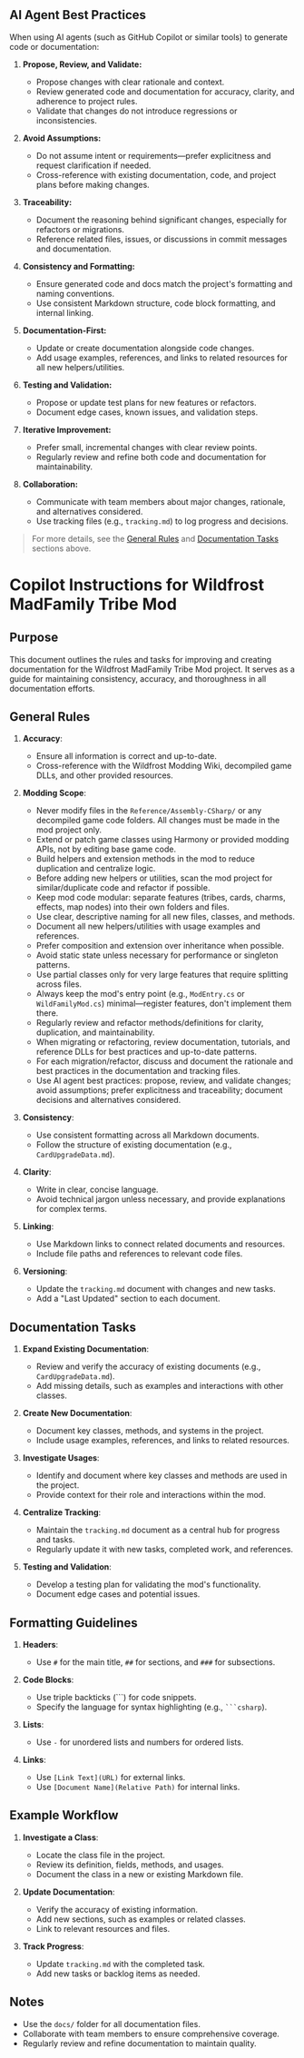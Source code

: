 #
## AI Agent Best Practices

When using AI agents (such as GitHub Copilot or similar tools) to generate code or documentation:

1. **Propose, Review, and Validate:**
   - Propose changes with clear rationale and context.
   - Review generated code and documentation for accuracy, clarity, and adherence to project rules.
   - Validate that changes do not introduce regressions or inconsistencies.

2. **Avoid Assumptions:**
   - Do not assume intent or requirements—prefer explicitness and request clarification if needed.
   - Cross-reference with existing documentation, code, and project plans before making changes.

3. **Traceability:**
   - Document the reasoning behind significant changes, especially for refactors or migrations.
   - Reference related files, issues, or discussions in commit messages and documentation.

4. **Consistency and Formatting:**
   - Ensure generated code and docs match the project's formatting and naming conventions.
   - Use consistent Markdown structure, code block formatting, and internal linking.

5. **Documentation-First:**
   - Update or create documentation alongside code changes.
   - Add usage examples, references, and links to related resources for all new helpers/utilities.

6. **Testing and Validation:**
   - Propose or update test plans for new features or refactors.
   - Document edge cases, known issues, and validation steps.

7. **Iterative Improvement:**
   - Prefer small, incremental changes with clear review points.
   - Regularly review and refine both code and documentation for maintainability.

8. **Collaboration:**
   - Communicate with team members about major changes, rationale, and alternatives considered.
   - Use tracking files (e.g., `tracking.md`) to log progress and decisions.

> For more details, see the [General Rules](#general-rules) and [Documentation Tasks](#documentation-tasks) sections above.
# Copilot Instructions for Wildfrost MadFamily Tribe Mod

## Purpose
This document outlines the rules and tasks for improving and creating documentation for the Wildfrost MadFamily Tribe Mod project. It serves as a guide for maintaining consistency, accuracy, and thoroughness in all documentation efforts.

## General Rules
1. **Accuracy**:
   - Ensure all information is correct and up-to-date.
   - Cross-reference with the Wildfrost Modding Wiki, decompiled game DLLs, and other provided resources.

2. **Modding Scope**:
   - Never modify files in the `Reference/Assembly-CSharp/` or any decompiled game code folders. All changes must be made in the mod project only.
   - Extend or patch game classes using Harmony or provided modding APIs, not by editing base game code.
   - Build helpers and extension methods in the mod to reduce duplication and centralize logic.
   - Before adding new helpers or utilities, scan the mod project for similar/duplicate code and refactor if possible.
   - Keep mod code modular: separate features (tribes, cards, charms, effects, map nodes) into their own folders and files.
   - Use clear, descriptive naming for all new files, classes, and methods.
   - Document all new helpers/utilities with usage examples and references.
   - Prefer composition and extension over inheritance when possible.
   - Avoid static state unless necessary for performance or singleton patterns.
   - Use partial classes only for very large features that require splitting across files.
   - Always keep the mod's entry point (e.g., `ModEntry.cs` or `WildFamilyMod.cs`) minimal—register features, don't implement them there.
   - Regularly review and refactor methods/definitions for clarity, duplication, and maintainability.
   - When migrating or refactoring, review documentation, tutorials, and reference DLLs for best practices and up-to-date patterns.
   - For each migration/refactor, discuss and document the rationale and best practices in the documentation and tracking files.
   - Use AI agent best practices: propose, review, and validate changes; avoid assumptions; prefer explicitness and traceability; document decisions and alternatives considered.

2. **Consistency**:
   - Use consistent formatting across all Markdown documents.
   - Follow the structure of existing documentation (e.g., `CardUpgradeData.md`).

3. **Clarity**:
   - Write in clear, concise language.
   - Avoid technical jargon unless necessary, and provide explanations for complex terms.

4. **Linking**:
   - Use Markdown links to connect related documents and resources.
   - Include file paths and references to relevant code files.

5. **Versioning**:
   - Update the `tracking.md` document with changes and new tasks.
   - Add a "Last Updated" section to each document.

## Documentation Tasks
1. **Expand Existing Documentation**:
   - Review and verify the accuracy of existing documents (e.g., `CardUpgradeData.md`).
   - Add missing details, such as examples and interactions with other classes.

2. **Create New Documentation**:
   - Document key classes, methods, and systems in the project.
   - Include usage examples, references, and links to related resources.

3. **Investigate Usages**:
   - Identify and document where key classes and methods are used in the project.
   - Provide context for their role and interactions within the mod.

4. **Centralize Tracking**:
   - Maintain the `tracking.md` document as a central hub for progress and tasks.
   - Regularly update it with new tasks, completed work, and references.

5. **Testing and Validation**:
   - Develop a testing plan for validating the mod's functionality.
   - Document edge cases and potential issues.

## Formatting Guidelines
1. **Headers**:
   - Use `#` for the main title, `##` for sections, and `###` for subsections.

2. **Code Blocks**:
   - Use triple backticks (```) for code snippets.
   - Specify the language for syntax highlighting (e.g., ` ```csharp `).

3. **Lists**:
   - Use `-` for unordered lists and numbers for ordered lists.

4. **Links**:
   - Use `[Link Text](URL)` for external links.
   - Use `[Document Name](Relative Path)` for internal links.

## Example Workflow
1. **Investigate a Class**:
   - Locate the class file in the project.
   - Review its definition, fields, methods, and usages.
   - Document the class in a new or existing Markdown file.

2. **Update Documentation**:
   - Verify the accuracy of existing information.
   - Add new sections, such as examples or related classes.
   - Link to relevant resources and files.

3. **Track Progress**:
   - Update `tracking.md` with the completed task.
   - Add new tasks or backlog items as needed.

## Notes
- Use the `docs/` folder for all documentation files.
- Collaborate with team members to ensure comprehensive coverage.
- Regularly review and refine documentation to maintain quality.

